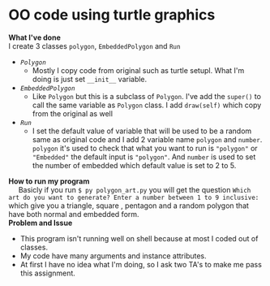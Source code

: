 # OO code using turtle graphics
**What I've done**  
I create 3 classes `polygon`, `EmbeddedPolygon` and `Run`
  - *`Polygon`*
    - Mostly I copy code from original such as turtle setupl. What I'm doing is just set `__init__` variable.
  - *`EmbeddedPolygon`*
    - Like `Polygon` but this is a subclass of `Polygon`. I've add the `super()` to call the same variable as `Polygon` class. I add `draw(self)` which copy from the original as well
  - *`Run`*
    - I set the default value of variable that will be used to be a random same as original code and I add 2 variable name `polygon` and `number`. `polygon` it's used to check that what you want to run is `"polygon"` or `"Embedded"` the default input is `"polygon"`. And `number` is used to set the number of embedded which default value is set to 2 to 5.
  
**How to run my program**  
&nbsp;&nbsp;&nbsp;&nbsp; Basicly if you run `$ py polygon_art.py` you will get the question `Which art do you want to generate? Enter a number between 1 to 9 inclusive: `  which give you a triangle, square , pentagon and a random polygon that have both normal and embedded form.  
**Problem and Issue**  
  - This program isn't running well on shell because at most I coded out of classes.
  - My code have many arguments and instance attributes.
  - At first I have no idea what I'm doing, so I ask two TA's to make me pass this assignment.
